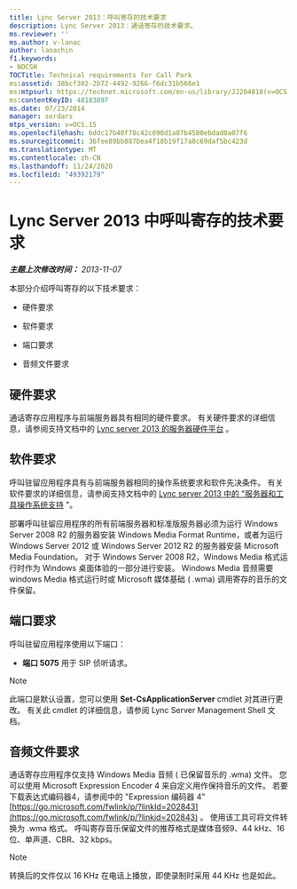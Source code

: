```yaml
---
title: Lync Server 2013：呼叫寄存的技术要求
description: Lync Server 2013：通话寄存的技术要求。
ms.reviewer: ''
ms.author: v-lanac
author: lanachin
f1.keywords:
- NOCSH
TOCTitle: Technical requirements for Call Park
ms:assetid: 38bcf302-2b72-4492-9266-f6dc31b566e1
ms:mtpsurl: https://technet.microsoft.com/en-us/library/JJ204818(v=OCS.15)
ms:contentKeyID: 48183897
ms.date: 07/23/2014
manager: serdars
mtps_version: v=OCS.15
ms.openlocfilehash: 6ddc17b40f78c42c090d1a87b4580ebdad0a07f6
ms.sourcegitcommit: 36fee89bb887bea4f18b19f17a8c69daf5bc423d
ms.translationtype: MT
ms.contentlocale: zh-CN
ms.lasthandoff: 11/24/2020
ms.locfileid: "49392179"
---
```

# <a name="technical-requirements-for-call-park-in-lync-server-2013"></a>Lync Server 2013 中呼叫寄存的技术要求

<div data-xmlns="http://www.w3.org/1999/xhtml">

<div class="topic" data-xmlns="http://www.w3.org/1999/xhtml" data-msxsl="urn:schemas-microsoft-com:xslt" data-cs="https://msdn.microsoft.com/">

<div data-asp="https://msdn2.microsoft.com/asp">



</div>

<div id="mainSection">

<div id="mainBody">

<span> </span>

_**主题上次修改时间：** 2013-11-07_

本部分介绍呼叫寄存的以下技术要求：

  - 硬件要求

  - 软件要求

  - 端口要求

  - 音频文件要求

<div>

## <a name="hardware-requirements"></a>硬件要求

通话寄存应用程序与前端服务器具有相同的硬件要求。 有关硬件要求的详细信息，请参阅支持文档中的 [Lync server 2013 的服务器硬件平台](lync-server-2013-server-hardware-platforms.md) 。

</div>

<div>

## <a name="software-requirements"></a>软件要求

呼叫驻留应用程序具有与前端服务器相同的操作系统要求和软件先决条件。 有关软件要求的详细信息，请参阅支持文档中的 [Lync server 2013 中的 "服务器和工具操作系统支持](lync-server-2013-server-and-tools-operating-system-support.md) "。

部署呼叫驻留应用程序的所有前端服务器和标准版服务器必须为运行 Windows Server 2008 R2 的服务器安装 Windows Media Format Runtime，或者为运行 Windows Server 2012 或 Windows Server 2012 R2 的服务器安装 Microsoft Media Foundation。 对于 Windows Server 2008 R2，Windows Media 格式运行时作为 Windows 桌面体验的一部分进行安装。 Windows Media 音频需要 windows Media 格式运行时或 Microsoft 媒体基础 ( .wma) 调用寄存的音乐的文件保留。

</div>

<div>

## <a name="port-requirements"></a>端口要求

呼叫驻留应用程序使用以下端口：

  - **端口 5075** 用于 SIP 侦听请求。

<div>


> [!NOTE]  
> 此端口是默认设置，您可以使用 <STRONG>Set-CsApplicationServer</STRONG> cmdlet 对其进行更改。 有关此 cmdlet 的详细信息，请参阅 Lync Server Management Shell 文档。



</div>

</div>

<div>

## <a name="audio-file-requirements"></a>音频文件要求

通话寄存应用程序仅支持 Windows Media 音频 ( 已保留音乐的 .wma) 文件。 您可以使用 Microsoft Expression Encoder 4 来自定义用作保持音乐的文件。 若要下载表达式编码器4，请参阅中的 "Expression 编码器 4" [https://go.microsoft.com/fwlink/p/?linkId=202843](https://go.microsoft.com/fwlink/p/?linkid=202843) 。 使用该工具可将文件转换为 .wma 格式。 呼叫寄存音乐保留文件的推荐格式是媒体音频9、44 kHz、16位、单声道、CBR、32 kbps。

<div>


> [!NOTE]  
> 转换后的文件仅以 16 KHz 在电话上播放，即使录制时采用 44 KHz 也是如此。



</div>

</div>

</div>

<span> </span>

</div>

</div>

</div>


